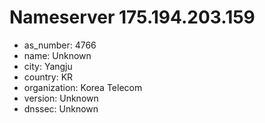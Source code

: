 # Nameserver 175.194.203.159

* as_number: 4766
* name: Unknown
* city: Yangju
* country: KR
* organization: Korea Telecom
* version: Unknown
* dnssec: Unknown

